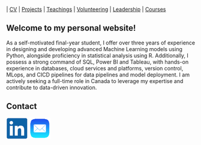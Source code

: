 | [CV](cv.pdf) | [Projects](projects.md) | [Teachings](teachings.md) | [Volunteering](services.md) | [Leadership](leadership.md) | [Courses](courses.md)

## Welcome to my personal website!
  
As a self-motivated final-year student, I offer over three years of experience in designing and developing advanced Machine
Learning models using Python, alongside proficiency in statistical analysis using R. Additionally, I possess a strong command of
SQL, Power BI and Tableau, with hands-on experience in databases, cloud services and platforms, version control, MLops, and CICD pipelines for data
pipelines and model deployment. I am actively seeking a full-time role in Canada to leverage my expertise and contribute to
data-driven innovation.

## Contact
[![alt text](linkedin.png)](https://www.linkedin.com/ "LinkedIn")  [![alt text](email1.png)](mailto:amirhoseyn.saryazdi@gmail.com/ "Email") 
